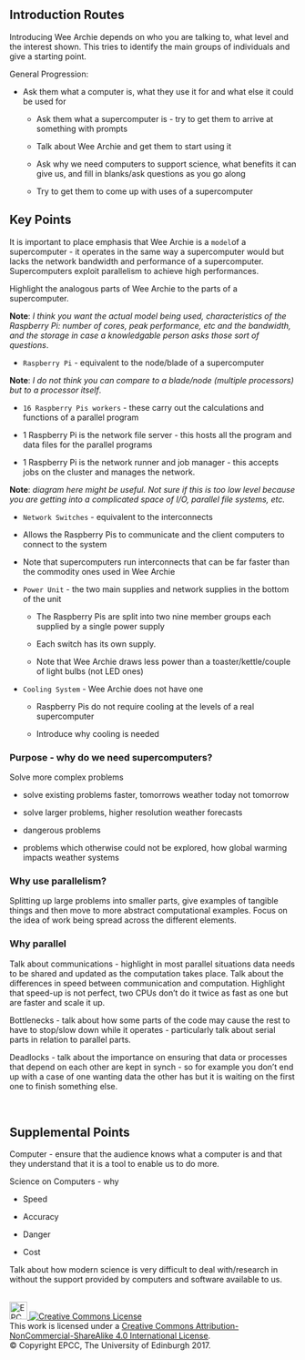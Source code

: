 Introduction Routes
-------------------

Introducing Wee Archie depends on who you are talking to, what level and the interest shown. This tries to identify the main groups of individuals and give a starting point.

General Progression:

-   Ask them what a computer is, what they use it for and what else it could be used for

    -   Ask them what a supercomputer is - try to get them to arrive at something with prompts

    -   Talk about Wee Archie and get them to start using it

    -   Ask why we need computers to support science, what benefits it can give us, and fill in blanks/ask questions as you go along

    -   Try to get them to come up with uses of a supercomputer


Key Points
----------

It is important to place emphasis that Wee Archie is a `model`of a supercomputer - it operates in the same way a supercomputer would but lacks the network bandwidth and performance of a supercomputer. Supercomputers exploit parallelism to achieve high performances.

Highlight the analogous parts of Wee Archie to the parts of a supercomputer.

**Note**: *I think you want the actual model being used, characteristics of the Raspberry Pi: number of cores, peak performance, etc and the bandwidth, and the storage in case a knowledgable person asks those sort of questions*.

-   `Raspberry Pi` - equivalent to the node/blade of a supercomputer

**Note**: *I do not think you can compare to a blade/node (multiple processors) but to a processor itself*.

-   `16 Raspberry Pis workers` - these carry out the calculations and functions of a parallel program

-   1 Raspberry Pi is the network file server - this hosts all the program and data files for the parallel programs

-   1 Raspberry Pi is the network runner and job manager - this accepts jobs on the cluster and manages the network.

**Note**: *diagram here might be useful. Not sure if this is too low level because you are getting into a complicated space of I/O, parallel file systems, etc.*

-   `Network Switches` - equivalent to the interconnects

-   Allows the Raspberry Pis to communicate and the client computers to connect to the system

-   Note that supercomputers run interconnects that can be far faster than the commodity ones used in Wee Archie

-   `Power Unit` - the two main supplies and network supplies in the bottom of the unit

    -   The Raspberry Pis are split into two nine member groups each supplied by a single power supply

    -   Each switch has its own supply.

    -   Note that Wee Archie draws less power than a toaster/kettle/couple of light bulbs (not LED ones)

-   `Cooling System` - Wee Archie does not have one

    -   Raspberry Pis do not require cooling at the levels of a real supercomputer

    -   Introduce why cooling is needed

### Purpose - why do we need supercomputers?

Solve more complex problems

-   solve existing problems faster, tomorrows weather today not tomorrow

-   solve larger problems, higher resolution weather forecasts

-   dangerous problems

-   problems which otherwise could not be explored, how global warming impacts weather systems

### Why use parallelism?

Splitting up large problems into smaller parts, give examples of tangible things and then move to more abstract computational examples. Focus on the idea of work being spread across the different elements.

### Why parallel

Talk about communications - highlight in most parallel situations data needs to be shared and updated as the computation takes place. Talk about the differences in speed between communication and computation. Highlight that speed-up is not perfect, two CPUs don’t do it twice as fast as one but are faster and scale it up.

Bottlenecks - talk about how some parts of the code may cause the rest to have to stop/slow down while it operates - particularly talk about serial parts in relation to parallel parts.

Deadlocks - talk about the importance on ensuring that data or processes that depend on each other are kept in synch - so for example you don’t end up with a case of one wanting data the other has but it is waiting on the first one to finish something else.

 

Supplemental Points
-------------------

Computer - ensure that the audience knows what a computer is and that they understand that it is a tool to enable us to do more.

Science on Computers - why

-   Speed

-   Accuracy

-   Danger

-   Cost

Talk about how modern science is very difficult to deal with/research in without the support provided by computers and software available to us.

<!-- Licensing and copyright stuff below -->
<br>
<a href="http://www.epcc.ed.ac.uk">
<img alt="EPCC logo" src="https://www.epcc.ed.ac.uk/sites/all/themes/epcc/images/epcc-logo.png" height="31"/>
</a>
<a rel="license" href="http://creativecommons.org/licenses/by-nc-sa/4.0/">
<img alt="Creative Commons License" style="border-width:0"
     src="https://i.creativecommons.org/l/by-nc-sa/4.0/88x31.png" />
</a><br />
This work is licensed under a <a rel="license" href="http://creativecommons.org/licenses/by-nc-sa/4.0/">
Creative Commons Attribution-NonCommercial-ShareAlike 4.0 International License</a>.<br/>
&copy; Copyright EPCC, The University of Edinburgh 2017.

